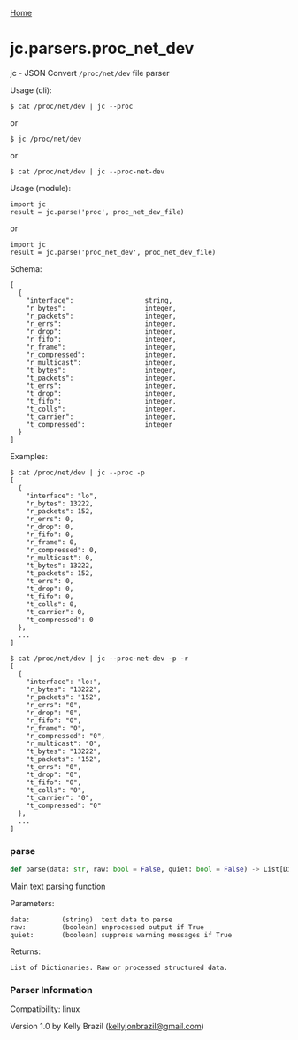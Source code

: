 [Home](https://kellyjonbrazil.github.io/jc/)
<a id="jc.parsers.proc_net_dev"></a>

# jc.parsers.proc\_net\_dev

jc - JSON Convert `/proc/net/dev` file parser

Usage (cli):

    $ cat /proc/net/dev | jc --proc

or

    $ jc /proc/net/dev

or

    $ cat /proc/net/dev | jc --proc-net-dev

Usage (module):

    import jc
    result = jc.parse('proc', proc_net_dev_file)

or

    import jc
    result = jc.parse('proc_net_dev', proc_net_dev_file)

Schema:

    [
      {
        "interface":                  string,
        "r_bytes":                    integer,
        "r_packets":                  integer,
        "r_errs":                     integer,
        "r_drop":                     integer,
        "r_fifo":                     integer,
        "r_frame":                    integer,
        "r_compressed":               integer,
        "r_multicast":                integer,
        "t_bytes":                    integer,
        "t_packets":                  integer,
        "t_errs":                     integer,
        "t_drop":                     integer,
        "t_fifo":                     integer,
        "t_colls":                    integer,
        "t_carrier":                  integer,
        "t_compressed":               integer
      }
    ]

Examples:

    $ cat /proc/net/dev | jc --proc -p
    [
      {
        "interface": "lo",
        "r_bytes": 13222,
        "r_packets": 152,
        "r_errs": 0,
        "r_drop": 0,
        "r_fifo": 0,
        "r_frame": 0,
        "r_compressed": 0,
        "r_multicast": 0,
        "t_bytes": 13222,
        "t_packets": 152,
        "t_errs": 0,
        "t_drop": 0,
        "t_fifo": 0,
        "t_colls": 0,
        "t_carrier": 0,
        "t_compressed": 0
      },
      ...
    ]

    $ cat /proc/net/dev | jc --proc-net-dev -p -r
    [
      {
        "interface": "lo:",
        "r_bytes": "13222",
        "r_packets": "152",
        "r_errs": "0",
        "r_drop": "0",
        "r_fifo": "0",
        "r_frame": "0",
        "r_compressed": "0",
        "r_multicast": "0",
        "t_bytes": "13222",
        "t_packets": "152",
        "t_errs": "0",
        "t_drop": "0",
        "t_fifo": "0",
        "t_colls": "0",
        "t_carrier": "0",
        "t_compressed": "0"
      },
      ...
    ]

<a id="jc.parsers.proc_net_dev.parse"></a>

### parse

```python
def parse(data: str, raw: bool = False, quiet: bool = False) -> List[Dict]
```

Main text parsing function

Parameters:

    data:        (string)  text data to parse
    raw:         (boolean) unprocessed output if True
    quiet:       (boolean) suppress warning messages if True

Returns:

    List of Dictionaries. Raw or processed structured data.

### Parser Information
Compatibility:  linux

Version 1.0 by Kelly Brazil (kellyjonbrazil@gmail.com)
